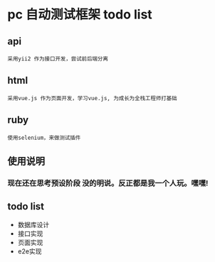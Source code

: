 # pc 自动测试框架 todo list
## api 
    采用yii2 作为接口开发，尝试前后端分离
## html 
    采用vue.js 作为页面开发，学习vue.js, 为成长为全栈工程师打基础
## ruby 
    使用selenium，来做测试插件
## 使用说明
### 现在还在思考预设阶段 没的明说。反正都是我一个人玩。嘿嘿!

## todo list
- 数据库设计
- 接口实现
- 页面实现
- e2e实现




